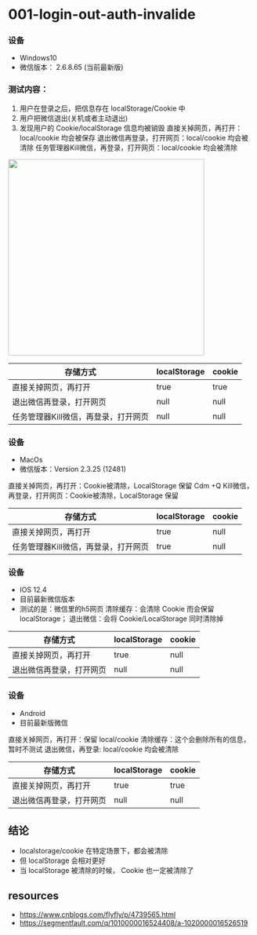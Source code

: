 # 001-login-out-auth-invalide

### 设备
- Windows10 
- 微信版本： 2.6.8.65 (当前最新版)

### 测试内容：
1. 用户在登录之后，把信息存在 localStorage/Cookie 中
2. 用户把微信退出(关机或者主动退出)
3. 发现用户的 Cookie/localStorage 信息均被销毁
直接关掉网页，再打开：local/cookie 均会被保存
退出微信再登录，打开网页：local/cookie 均会被清除
任务管理器Kill微信，再登录，打开网页：local/cookie 均会被清除

<img width="400" src="http://ww3.sinaimg.cn/large/006tNc79ly1g64tnd8zvqj30a403m3yd.jpg" />


| 存储方式                             | localStorage | cookie |
| ------------------------------------ | ------------ | ------ |
| 直接关掉网页，再打开                 | true         | true   |
| 退出微信再登录，打开网页             | null         | null   |
| 任务管理器Kill微信，再登录，打开网页 | null         | null   |




### 设备
- MacOs
- 微信版本：Version 2.3.25 (12481)

直接关掉网页，再打开：Cookie被清除，LocalStorage 保留
Cdm +Q  Kill微信，再登录，打开网页：Cookie被清除，LocalStorage 保留

| 存储方式                             | localStorage | cookie |
| ------------------------------------ | ------------ | ------ |
| 直接关掉网页，再打开                 | true         | null   |
| 任务管理器Kill微信，再登录，打开网页 | true         | null   |




### 设备
- IOS 12.4
- 目前最新微信版本
- 测试的是：微信里的h5网页
清除缓存：会清除 Cookie 而会保留 localStorage；
退出微信：会将 Cookie/LocalStorage 同时清除掉

| 存储方式                 | localStorage | cookie |
| ------------------------ | ------------ | ------ |
| 直接关掉网页，再打开     | true         | null   |
| 退出微信再登录，打开网页 | null         | null   |



### 设备
- Android
- 目前最新版微信

直接关掉网页，再打开：保留 local/cookie
清除缓存：这个会删除所有的信息，暂时不测试
退出微信，再登录: local/cookie 均会被清除

| 存储方式                 | localStorage | cookie |
| ------------------------ | ------------ | ------ |
| 直接关掉网页，再打开     | true         | true   |
| 退出微信再登录，打开网页 | null         | null   |


## 结论
- localstorage/cookie 在特定场景下，都会被清除
- 但 localStorage 会相对更好
- 当 localStorage 被清除的时候， Cookie 也一定被清除了


## resources
- https://www.cnblogs.com/flyfly/p/4739565.html
- https://segmentfault.com/q/1010000016524408/a-1020000016526519
